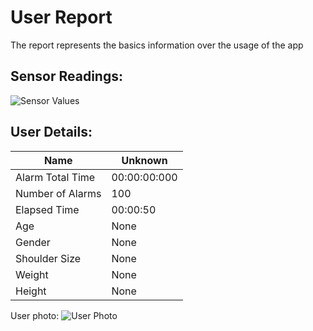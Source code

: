 # User Report
The report represents the basics information over the usage of the app
## Sensor Readings:
![Sensor Values](/Users/kataru_/Documents/PostureResearchProject/gui/data/img/graphs/graph_20240808210758_-1.png)
## User Details:
| Name | Unknown   |
| --- | --- |
| Alarm Total Time | 00:00:00:000 |
| Number of Alarms | 100 |
| Elapsed Time | 00:00:50 |
| Age | None |
| Gender | None |
| Shoulder Size | None |
| Weight | None |
| Height | None |
User photo:
![User Photo](/Users/kataru_/Documents/PostureResearchProject/gui/data/img/user_photo.jpeg)
